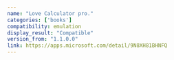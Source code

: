 ```yaml
---
name: "Love Calculator pro."
categories: ['books']
compatibility: emulation
display_result: "Compatible"
version_from: "1.1.0.0"
link: https://apps.microsoft.com/detail/9N8XH81BHNFQ
---
```

